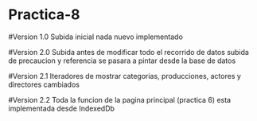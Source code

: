 # Practica-8

#Version 1.0
Subida inicial nada nuevo implementado

#Version 2.0
Subida antes de modificar todo el recorrido de datos subida de precaucion y referencia se pasara a pintar desde la base
de datos

#Version 2.1
Iteradores de mostrar categorias, producciones, actores y directores cambiados

#Version 2.2
Toda la funcion de la pagina principal (practica 6) esta implementada desde IndexedDb